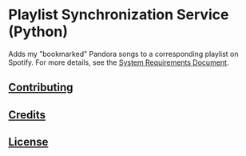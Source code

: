 # Playlist Synchronization Service (Python)

Adds my "bookmarked" Pandora songs to a corresponding playlist on Spotify. For more details, see the [System Requirements Document](/design/requirements.md).

## [Contributing](/CONTRIBUTING.md)

## [Credits](/CREDITS.md)

## [License](/LICENSE.md)
